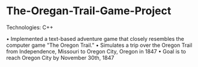 # The-Oregan-Trail-Game-Project

Technologies: C++

• Implemented a text-based adventure game that closely resembles the computer game "The Oregon Trail."
• Simulates a trip over the Oregon Trail from Independence, Missouri to Oregon City, Oregon in 1847
• Goal is to reach Oregon City by November 30th, 1847 


